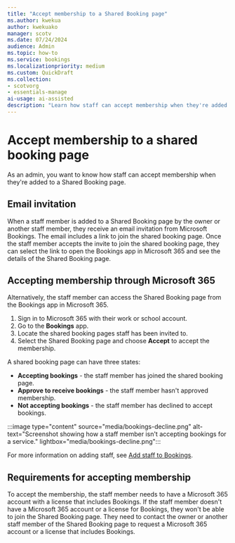 ```yaml
---
title: "Accept membership to a Shared Booking page"
ms.author: kwekua
author: kwekuako
manager: scotv
ms.date: 07/24/2024
audience: Admin
ms.topic: how-to
ms.service: bookings
ms.localizationpriority: medium
ms.custom: QuickDraft
ms.collection:
- scotvorg
- essentials-manage
ai-usage: ai-assisted
description: "Learn how staff can accept membership when they're added to a Shared Booking page."
---
```


# Accept membership to a shared booking page

As an admin, you want to know how staff can accept membership when they're added to a Shared Booking page.

## Email invitation

When a staff member is added to a Shared Booking page by the owner or another staff member, they receive an email invitation from Microsoft Bookings. The email includes a link to join the shared booking page. Once the staff member accepts the invite to join the shared booking page, they can select the link to open the Bookings app in Microsoft 365 and see the details of the Shared Booking page.

## Accepting membership through Microsoft 365

Alternatively, the staff member can access the Shared Booking page from the Bookings app in Microsoft 365.

1. Sign in to Microsoft 365 with their work or school account.
2. Go to the **Bookings** app.
3. Locate the shared booking pages staff has been invited to.
4. Select the Shared Booking page and choose **Accept** to accept the membership.

A shared booking page can have three states:

- **Accepting bookings** - the staff member has joined the shared booking page.
- **Approve to receive bookings** - the staff member hasn't approved membership.
- **Not accepting bookings** - the staff member has declined to accept bookings.

:::image type="content" source="media/bookings-decline.png" alt-text="Screenshot showing how a staff member isn't accepting bookings for a service." lightbox="media/bookings-decline.png":::

For more information on adding staff, see [Add staff to Bookings](add-staff.md).

## Requirements for accepting membership

To accept the membership, the staff member needs to have a Microsoft 365 account with a license that includes Bookings. If the staff member doesn't have a Microsoft 365 account or a license for Bookings, they won't be able to join the Shared Booking page. They need to contact the owner or another staff member of the Shared Booking page to request a Microsoft 365 account or a license that includes Bookings.
